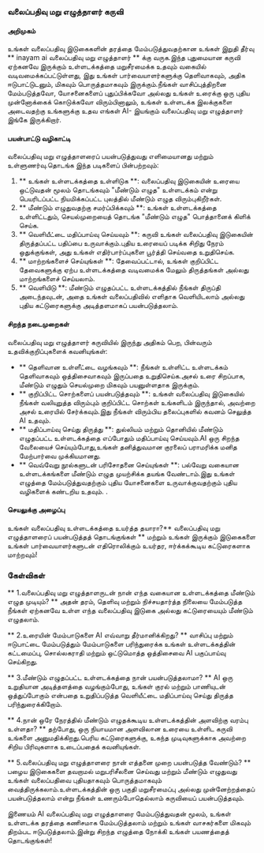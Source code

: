 ### வலைப்பதிவு மறு எழுத்தாளர் கருவி

#### அறிமுகம்
உங்கள் வலைப்பதிவு இடுகைகளின் தரத்தை மேம்படுத்துவதற்கான உங்கள் இறுதி தீர்வு ** inayam ai வலைப்பதிவு மறு எழுத்தாளர் ** க்கு வருக.இந்த புதுமையான கருவி ஏற்கனவே இருக்கும் உள்ளடக்கத்தை மறுசீரமைக்க உதவும் வகையில் வடிவமைக்கப்பட்டுள்ளது, இது உங்கள் பார்வையாளர்களுக்கு தெளிவாகவும், அதிக ஈடுபாட்டுடனும், மிகவும் பொருத்தமாகவும் இருக்கும்.நீங்கள் வாசிப்புத்திறனை மேம்படுத்தவோ, யோசனைகளைப் புதுப்பிக்கவோ அல்லது உங்கள் உரைக்கு ஒரு புதிய முன்னோக்கைக் கொடுக்கவோ விரும்பினாலும், உங்கள் உள்ளடக்க இலக்குகளை அடைவதற்கு உங்களுக்கு உதவ எங்கள் AI- இயங்கும் வலைப்பதிவு மறு எழுத்தாளர் இங்கே இருக்கிறார்.

#### பயன்பாட்டு வழிகாட்டி
வலைப்பதிவு மறு எழுத்தாளரைப் பயன்படுத்துவது எளிமையானது மற்றும் உள்ளுணர்வு.தொடங்க இந்த படிகளைப் பின்பற்றவும்:

1. ** உங்கள் உள்ளடக்கத்தை உள்ளிடுக **: வலைப்பதிவு இடுகையின் உரையை ஒட்டுவதன் மூலம் தொடங்கவும் "மீண்டும் எழுத" உள்ளடக்கம் என்று பெயரிடப்பட்ட நியமிக்கப்பட்ட புலத்தில் மீண்டும் எழுத விரும்புகிறீர்கள்.
2. ** மீண்டும் எழுதுவதற்கு சமர்ப்பிக்கவும் **: உங்கள் உள்ளடக்கத்தை உள்ளிட்டதும், செயல்முறையைத் தொடங்க "மீண்டும் எழுத" பொத்தானைக் கிளிக் செய்க.
3. ** வெளியீட்டை மதிப்பாய்வு செய்யவும் **: கருவி உங்கள் வலைப்பதிவு இடுகையின் திருத்தப்பட்ட பதிப்பை உருவாக்கும்.புதிய உரையைப் படிக்க சிறிது நேரம் ஒதுக்குங்கள், அது உங்கள் எதிர்பார்ப்புகளை பூர்த்தி செய்வதை உறுதிசெய்க.
4. ** மாற்றங்களைச் செய்யுங்கள் **: தேவைப்பட்டால், உங்கள் குறிப்பிட்ட தேவைகளுக்கு ஏற்ப உள்ளடக்கத்தை வடிவமைக்க மேலும் திருத்தங்கள் அல்லது மாற்றங்களைச் செய்யலாம்.
5. ** வெளியிடு **: மீண்டும் எழுதப்பட்ட உள்ளடக்கத்தில் நீங்கள் திருப்தி அடைந்தவுடன், அதை உங்கள் வலைப்பதிவில் எளிதாக வெளியிடலாம் அல்லது புதிய கட்டுரைகளுக்கு அடித்தளமாகப் பயன்படுத்தலாம்.

#### சிறந்த நடைமுறைகள்
வலைப்பதிவு மறு எழுத்தாளர் கருவியில் இருந்து அதிகம் பெற, பின்வரும் உதவிக்குறிப்புகளைக் கவனியுங்கள்:

- ** தெளிவான உள்ளீட்டை வழங்கவும் **: நீங்கள் உள்ளிட்ட உள்ளடக்கம் தெளிவாகவும் ஒத்திசைவாகவும் இருப்பதை உறுதிசெய்க.அசல் உரை சிறப்பாக, மீண்டும் எழுதும் செயல்முறை மிகவும் பயனுள்ளதாக இருக்கும்.
- ** குறிப்பிட்ட சொற்களைப் பயன்படுத்தவும் **: உங்கள் வலைப்பதிவு இடுகையில் நீங்கள் வலியுறுத்த விரும்பும் குறிப்பிட்ட சொற்கள் உங்களிடம் இருந்தால், அவற்றை அசல் உரையில் சேர்க்கவும்.இது நீங்கள் விரும்பிய தலைப்புகளில் கவனம் செலுத்த AI உதவும்.
- ** மதிப்பாய்வு செய்து திருத்து **: துல்லியம் மற்றும் தொனியில் மீண்டும் எழுதப்பட்ட உள்ளடக்கத்தை எப்போதும் மதிப்பாய்வு செய்யவும்.AI ஒரு சிறந்த வேலையைச் செய்யும்போது, ​​உங்கள் தனித்துவமான குரலைப் பராமரிக்க மனித மேற்பார்வை முக்கியமானது.
- ** வெவ்வேறு நூல்களுடன் பரிசோதனை செய்யுங்கள் **: பல்வேறு வகையான உள்ளடக்கங்களை மீண்டும் எழுத முயற்சிக்க தயங்க வேண்டாம்.இது உங்கள் எழுத்தை மேம்படுத்துவதற்கும் புதிய யோசனைகளை உருவாக்குவதற்கும் புதிய வழிகளைக் கண்டறிய உதவும்.
.

#### செயலுக்கு அழைப்பு
உங்கள் வலைப்பதிவு உள்ளடக்கத்தை உயர்த்த தயாரா?** வலைப்பதிவு மறு எழுத்தாளரைப் பயன்படுத்தத் தொடங்குங்கள் ** மற்றும் உங்கள் இருக்கும் இடுகைகளை உங்கள் பார்வையாளர்களுடன் எதிரொலிக்கும் உயர்தர, ஈர்க்கக்கூடிய கட்டுரைகளாக மாற்றவும்!

### கேள்விகள்

** 1.வலைப்பதிவு மறு எழுத்தாளருடன் நான் எந்த வகையான உள்ளடக்கத்தை மீண்டும் எழுத முடியும்? **
அதன் தரம், தெளிவு மற்றும் நிச்சயதார்த்த நிலையை மேம்படுத்த நீங்கள் ஏற்கனவே உள்ள எந்த வலைப்பதிவு இடுகை அல்லது கட்டுரையையும் மீண்டும் எழுதலாம்.

** 2.உரையின் மேம்பாடுகளை AI எவ்வாறு தீர்மானிக்கிறது? **
வாசிப்பு மற்றும் ஈடுபாட்டை மேம்படுத்தும் மேம்பாடுகளை பரிந்துரைக்க உங்கள் உள்ளடக்கத்தின் கட்டமைப்பு, சொல்லகராதி மற்றும் ஒட்டுமொத்த ஒத்திசைவை AI பகுப்பாய்வு செய்கிறது.

** 3.மீண்டும் எழுதப்பட்ட உள்ளடக்கத்தை நான் பயன்படுத்தலாமா? **
AI ஒரு உறுதியான அடித்தளத்தை வழங்கும்போது, ​​உங்கள் குரல் மற்றும் பாணியுடன் ஒத்துப்போகும் என்பதை உறுதிப்படுத்த வெளியீட்டை மதிப்பாய்வு செய்து திருத்த பரிந்துரைக்கிறோம்.

** 4.நான் ஒரே நேரத்தில் மீண்டும் எழுதக்கூடிய உள்ளடக்கத்தின் அளவிற்கு வரம்பு உள்ளதா? **
தற்போது, ​​ஒரு நியாயமான அளவிலான உரையை உள்ளிட கருவி உங்களை அனுமதிக்கிறது.பெரிய கட்டுரைகளுக்கு, உகந்த முடிவுகளுக்காக அவற்றை சிறிய பிரிவுகளாக உடைப்பதைக் கவனியுங்கள்.

** 5.வலைப்பதிவு மறு எழுத்தாளரை நான் எத்தனை முறை பயன்படுத்த வேண்டும்? **
பழைய இடுகைகளை தவறாமல் மறுபரிசீலனை செய்வது மற்றும் மீண்டும் எழுதுவது உங்கள் வலைப்பதிவை புதியதாகவும் பொருத்தமாகவும் வைத்திருக்கலாம்.உள்ளடக்கத்தின் ஒரு பகுதி மறுசீரமைப்பு அல்லது முன்னேற்றத்தைப் பயன்படுத்தலாம் என்று நீங்கள் உணரும்போதெல்லாம் கருவியைப் பயன்படுத்தவும்.

இணையம் AI வலைப்பதிவு மறு எழுத்தாளரை மேம்படுத்துவதன் மூலம், உங்கள் உள்ளடக்க தரத்தை கணிசமாக மேம்படுத்தலாம் மற்றும் உங்கள் வாசகர்களை மிகவும் திறம்பட ஈடுபடுத்தலாம்.இன்று சிறந்த எழுத்தை நோக்கி உங்கள் பயணத்தைத் தொடங்குங்கள்!